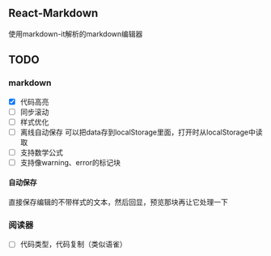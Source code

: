 ## React-Markdown

使用markdown-it解析的markdown编辑器

## TODO
### markdown
- [x] 代码高亮
- [ ] 同步滚动
- [ ] 样式优化
- [ ] 离线自动保存  可以把data存到localStorage里面，打开时从localStorage中读取
- [ ] 支持数学公式
- [ ] 支持像warning、error的标记块

#### 自动保存

直接保存编辑的不带样式的文本，然后回显，预览那块再让它处理一下

### 阅读器
- [ ] 代码类型，代码复制（类似语雀）
